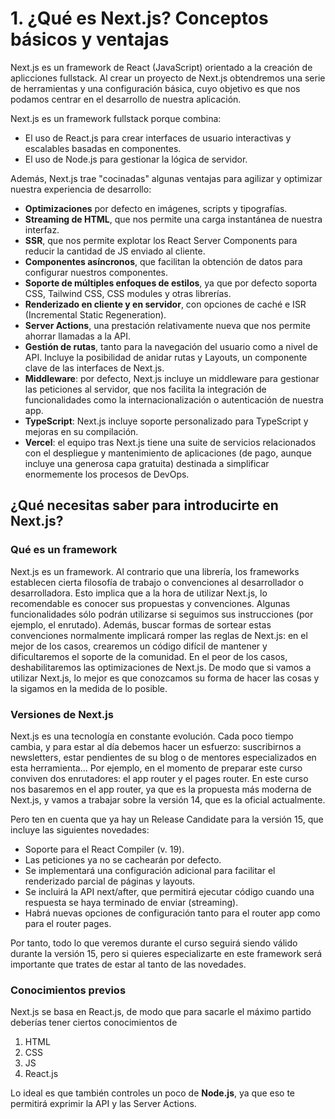 # 1. ¿Qué es Next.js? Conceptos básicos y ventajas

Next.js es un framework de React (JavaScript) orientado a la creación de aplicciones fullstack. Al crear un proyecto de Next.js obtendremos una serie de herramientas y una configuración básica, cuyo objetivo es que nos podamos centrar en el desarrollo de nuestra aplicación.

Next.js es un framework fullstack porque combina:

- El uso de React.js para crear interfaces de usuario interactivas y escalables basadas en componentes.
- El uso de Node.js para gestionar la lógica de servidor.

Además, Next.js trae "cocinadas" algunas ventajas para agilizar y optimizar nuestra experiencia de desarrollo:

- **Optimizaciones** por defecto en imágenes, scripts y tipografías.
- **Streaming de HTML**, que nos permite una carga instantánea de nuestra interfaz.
- **SSR**, que nos permite explotar los React Server Components para reducir la cantidad de JS enviado al cliente.
- **Componentes asíncronos**, que facilitan la obtención de datos para configurar nuestros componentes.
- **Soporte de múltiples enfoques de estilos**, ya que por defecto soporta CSS, Tailwind CSS, CSS modules y otras librerías.
- **Renderizado en cliente y en servidor**, con opciones de caché e ISR (Incremental Static Regeneration).
- **Server Actions**, una prestación relativamente nueva que nos permite ahorrar llamadas a la API.
- **Gestión de rutas**, tanto para la navegación del usuario como a nivel de API. Incluye la posibilidad de anidar rutas y Layouts, un componente clave de las interfaces de Next.js.
- **Middleware**: por defecto, Next.js incluye un middleware para gestionar las peticiones al servidor, que nos facilita la integración de funcionalidades como la internacionalización o autenticación de nuestra app.
- **TypeScript**: Next.js incluye soporte personalizado para TypeScript y mejoras en su compilación.
- **Vercel**: el equipo tras Next.js tiene una suite de servicios relacionados con el despliegue y mantenimiento de aplicaciones (de pago, aunque incluye una generosa capa gratuita) destinada a simplificar enormemente los procesos de DevOps.

## ¿Qué necesitas saber para introducirte en Next.js?

### Qué es un framework

Next.js es un framework. Al contrario que una librería, los frameworks establecen cierta filosofía de trabajo o convenciones al desarrollador o desarrolladora. Esto implica que a la hora de utilizar Next.js, lo recomendable es conocer sus propuestas y convenciones. Algunas funcionalidades sólo podrán utilizarse si seguimos sus instrucciones (por ejemplo, el enrutado). Además, buscar formas de sortear estas convenciones normalmente implicará romper las reglas de Next.js: en el mejor de los casos, crearemos un código difícil de mantener y dificultaremos el soporte de la comunidad. En el peor de los casos, deshabilitaremos las optimizaciones de Next.js. De modo que si vamos a utilizar Next.js, lo mejor es que conozcamos su forma de hacer las cosas y la sigamos en la medida de lo posible.

### Versiones de Next.js

Next.js es una tecnología en constante evolución. Cada poco tiempo cambia, y para estar al día debemos hacer un esfuerzo: suscribirnos a newsletters, estar pendientes de su blog o de mentores especializados en esta herramienta... Por ejemplo, en el momento de preparar este curso conviven dos enrutadores: el app router y el pages router. En este curso nos basaremos en el app router, ya que es la propuesta más moderna de Next.js, y vamos a trabajar sobre la versión 14, que es la oficial actualmente.

Pero ten en cuenta que ya hay un Release Candidate para la versión 15, que incluye las siguientes novedades:

- Soporte para el React Compiler (v. 19).
- Las peticiones ya no se cachearán por defecto.
- Se implementará una configuración adicional para facilitar el renderizado parcial de páginas y layouts.
- Se incluirá la API next/after, que permitirá ejecutar código cuando una respuesta se haya terminado de enviar (streaming).
- Habrá nuevas opciones de configuración tanto para el router app como para el router pages.

Por tanto, todo lo que veremos durante el curso seguirá siendo válido durante la versión 15, pero si quieres especializarte en este framework será importante que trates de estar al tanto de las novedades.

### Conocimientos previos

Next.js se basa en React.js, de modo que para sacarle el máximo partido deberías tener ciertos conocimientos de

1. HTML
1. CSS
1. JS
1. React.js

Lo ideal es que también controles un poco de **Node.js**, ya que eso te permitirá exprimir la API y las Server Actions.
